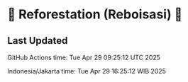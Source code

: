 
# 🌳 Reforestation (Reboisasi) 🌲

## Last Updated

GitHub Actions time: Tue Apr 29 09:25:12 UTC 2025

Indonesia/Jakarta time: Tue Apr 29 16:25:12 WIB 2025
